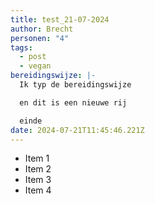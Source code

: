 ```yaml
---
title: test_21-07-2024
author: Brecht
personen: "4"
tags:
  - post
  - vegan
bereidingswijze: |-
  I﻿k typ de bereidingswijze

  e﻿n dit is een nieuwe rij

  e﻿inde
date: 2024-07-21T11:45:46.221Z
---
```

* Item 1
* Item 2
* Item 3
* I﻿tem 4